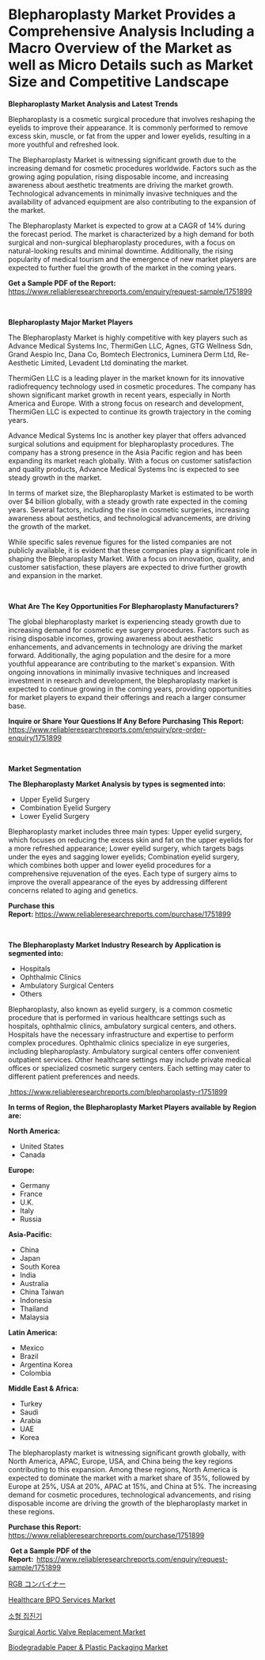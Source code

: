 <p><h1>Blepharoplasty Market Provides a Comprehensive Analysis Including a Macro Overview of the Market as well as Micro Details such as Market Size and Competitive Landscape</h1></p><p><strong>Blepharoplasty Market Analysis and Latest Trends</strong></p>
<p><p>Blepharoplasty is a cosmetic surgical procedure that involves reshaping the eyelids to improve their appearance. It is commonly performed to remove excess skin, muscle, or fat from the upper and lower eyelids, resulting in a more youthful and refreshed look.</p><p>The Blepharoplasty Market is witnessing significant growth due to the increasing demand for cosmetic procedures worldwide. Factors such as the growing aging population, rising disposable income, and increasing awareness about aesthetic treatments are driving the market growth. Technological advancements in minimally invasive techniques and the availability of advanced equipment are also contributing to the expansion of the market.</p><p>The Blepharoplasty Market is expected to grow at a CAGR of 14% during the forecast period. The market is characterized by a high demand for both surgical and non-surgical blepharoplasty procedures, with a focus on natural-looking results and minimal downtime. Additionally, the rising popularity of medical tourism and the emergence of new market players are expected to further fuel the growth of the market in the coming years.</p></p>
<p><strong>Get a Sample PDF of the Report:&nbsp;</strong> <a href="https://www.reliableresearchreports.com/enquiry/request-sample/1751899">https://www.reliableresearchreports.com/enquiry/request-sample/1751899</a></p>
<p>&nbsp;</p>
<p><strong>Blepharoplasty Major Market Players</strong></p>
<p><p>The Blepharoplasty Market is highly competitive with key players such as Advance Medical Systems Inc, ThermiGen LLC, Agnes, GTG Wellness Sdn, Grand Aespio Inc, Dana Co, Bomtech Electronics, Luminera Derm Ltd, Re-Aesthetic Limited, Levadent Ltd dominating the market.</p><p>ThermiGen LLC is a leading player in the market known for its innovative radiofrequency technology used in cosmetic procedures. The company has shown significant market growth in recent years, especially in North America and Europe. With a strong focus on research and development, ThermiGen LLC is expected to continue its growth trajectory in the coming years.</p><p>Advance Medical Systems Inc is another key player that offers advanced surgical solutions and equipment for blepharoplasty procedures. The company has a strong presence in the Asia Pacific region and has been expanding its market reach globally. With a focus on customer satisfaction and quality products, Advance Medical Systems Inc is expected to see steady growth in the market.</p><p>In terms of market size, the Blepharoplasty Market is estimated to be worth over $4 billion globally, with a steady growth rate expected in the coming years. Several factors, including the rise in cosmetic surgeries, increasing awareness about aesthetics, and technological advancements, are driving the growth of the market.</p><p>While specific sales revenue figures for the listed companies are not publicly available, it is evident that these companies play a significant role in shaping the Blepharoplasty Market. With a focus on innovation, quality, and customer satisfaction, these players are expected to drive further growth and expansion in the market.</p></p>
<p>&nbsp;</p>
<p><strong>What Are The Key Opportunities For Blepharoplasty Manufacturers?</strong></p>
<p><p>The global blepharoplasty market is experiencing steady growth due to increasing demand for cosmetic eye surgery procedures. Factors such as rising disposable incomes, growing awareness about aesthetic enhancements, and advancements in technology are driving the market forward. Additionally, the aging population and the desire for a more youthful appearance are contributing to the market's expansion. With ongoing innovations in minimally invasive techniques and increased investment in research and development, the blepharoplasty market is expected to continue growing in the coming years, providing opportunities for market players to expand their offerings and reach a larger consumer base.</p></p>
<p><strong>Inquire or Share Your Questions If Any Before Purchasing This Report:</strong> <a href="https://www.reliableresearchreports.com/enquiry/pre-order-enquiry/1751899">https://www.reliableresearchreports.com/enquiry/pre-order-enquiry/1751899</a></p>
<p>&nbsp;</p>
<p><strong>Market Segmentation</strong></p>
<p><strong>The Blepharoplasty Market Analysis by types is segmented into:</strong></p>
<p><ul><li>Upper Eyelid Surgery</li><li>Combination Eyelid Surgery</li><li>Lower Eyelid Surgery</li></ul></p>
<p><p>Blepharoplasty market includes three main types: Upper eyelid surgery, which focuses on reducing the excess skin and fat on the upper eyelids for a more refreshed appearance; Lower eyelid surgery, which targets bags under the eyes and sagging lower eyelids; Combination eyelid surgery, which combines both upper and lower eyelid procedures for a comprehensive rejuvenation of the eyes. Each type of surgery aims to improve the overall appearance of the eyes by addressing different concerns related to aging and genetics.</p></p>
<p><strong>Purchase this Report:&nbsp;</strong><a href="https://www.reliableresearchreports.com/purchase/1751899">https://www.reliableresearchreports.com/purchase/1751899</a></p>
<p>&nbsp;</p>
<p><strong>The Blepharoplasty Market Industry Research by Application is segmented into:</strong></p>
<p><ul><li>Hospitals</li><li>Ophthalmic Clinics</li><li>Ambulatory Surgical Centers</li><li>Others</li></ul></p>
<p><p>Blepharoplasty, also known as eyelid surgery, is a common cosmetic procedure that is performed in various healthcare settings such as hospitals, ophthalmic clinics, ambulatory surgical centers, and others. Hospitals have the necessary infrastructure and expertise to perform complex procedures. Ophthalmic clinics specialize in eye surgeries, including blepharoplasty. Ambulatory surgical centers offer convenient outpatient services. Other healthcare settings may include private medical offices or specialized cosmetic surgery centers. Each setting may cater to different patient preferences and needs.</p></p>
<p><a href="https://www.reliableresearchreports.com/blepharoplasty-r1751899">&nbsp;https://www.reliableresearchreports.com/blepharoplasty-r1751899</a></p>
<p><strong>In terms of Region, the Blepharoplasty Market Players available by Region are:</strong></p>
<p>
    <p> <strong> North America: </strong>
        <ul>
            <li>United States</li>
            <li>Canada</li>
        </ul>
        </p> 
    <p> <strong> Europe: </strong>
        <ul>
            <li>Germany</li>
            <li>France</li>
            <li>U.K.</li>
            <li>Italy</li>
            <li>Russia</li>
        </ul>
        </p> 
    <p> <strong> Asia-Pacific: </strong>
        <ul>
            <li>China</li>
            <li>Japan</li>
            <li>South Korea</li>
            <li>India</li>
            <li>Australia</li>
            <li>China Taiwan</li>
            <li>Indonesia</li>
            <li>Thailand</li>
            <li>Malaysia</li>
        </ul>
        </p> 
    <p> <strong> Latin America: </strong>
        <ul>
            <li>Mexico</li>
            <li>Brazil</li>
            <li>Argentina Korea</li>
            <li>Colombia</li>
        </ul>
        </p> 
    <p> <strong> Middle East & Africa: </strong>
        <ul>
            <li>Turkey</li>
            <li>Saudi</li>
            <li>Arabia</li>
            <li>UAE</li>
            <li>Korea</li>
        </ul>
    </p>
    </p>
<p><p>The blepharoplasty market is witnessing significant growth globally, with North America, APAC, Europe, USA, and China being the key regions contributing to this expansion. Among these regions, North America is expected to dominate the market with a market share of 35%, followed by Europe at 25%, USA at 20%, APAC at 15%, and China at 5%. The increasing demand for cosmetic procedures, technological advancements, and rising disposable income are driving the growth of the blepharoplasty market in these regions.</p></p>
<p><strong>Purchase this Report: </strong><a href="https://www.reliableresearchreports.com/purchase/1751899">https://www.reliableresearchreports.com/purchase/1751899</a></p>
<p>&nbsp;<strong>Get a Sample PDF of the Report:&nbsp;&nbsp;</strong><a href="https://www.reliableresearchreports.com/enquiry/request-sample/1751899">https://www.reliableresearchreports.com/enquiry/request-sample/1751899</a></p>
<p><strong></strong></p>
<p><p><a href="https://github.com/mm14022023/Market-Research-Report-List-1/blob/main/653061346739.md">RGB コンバイナー</a></p><p><a href="https://github.com/DeonteStanton2023/Market-Research-Report-List-1/blob/main/healthcare-bpo-services-market.md">Healthcare BPO Services Market</a></p><p><a href="https://github.com/CliftonFisher9067/Market-Research-Report-List-1/blob/main/193623942601.md">소형 집진기</a></p><p><a href="https://github.com/Glendatilghmankmgz0rbhwpy/Market-Research-Report-List-2/blob/main/surgical-aortic-valve-replacement-market.md">Surgical Aortic Valve Replacement Market</a></p><p><a href="https://issuu.com/reportprime-2/docs/biodegradable-paper-plastic-packaging-market-size-">Biodegradable Paper & Plastic Packaging Market</a></p></p>